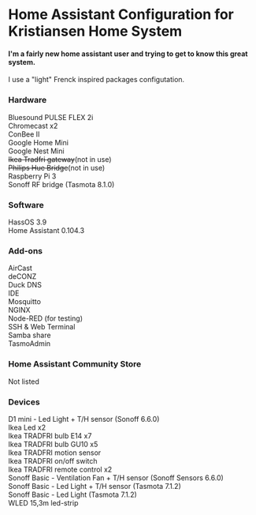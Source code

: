 <h1>Home Assistant Configuration for Kristiansen Home System</h1>
<h4>I'm a fairly new home assistant user and trying to get to know this great system.</h4>
<p>I use a "light" Frenck inspired packages configutation.</p>

<h3>Hardware</h3>
<p>
Bluesound PULSE FLEX 2i<br/>
Chromecast x2<br/>
ConBee II<br/>
Google Home Mini<br/>
Google Nest Mini<br/>  
<s>Ikea Tradfri gateway</s>(not in use)<br/>
<s>Philips Hue Bridge</s>(not in use)<br/>
Raspberry Pi 3<br/>
Sonoff RF bridge (Tasmota 8.1.0)<br />
</p>

<h3>Software</h3>
<p>HassOS 3.9<br />
Home Assistant 0.104.3
</p>

<h3>Add-ons</h3>
AirCast<br/>
deCONZ<br/>
Duck DNS<br/>
IDE<br/>
Mosquitto<br/>
NGINX<br/>
Node-RED (for testing)<br/>
SSH & Web Terminal<br/>
Samba share<br/>
TasmoAdmin<br/>
</p>

<h3>Home Assistant Community Store</h3>
<p>Not listed</p>

<h3>Devices</h3>
<p>
D1 mini - Led Light + T/H sensor (Sonoff 6.6.0)<br/>
Ikea Led x2<br/>
Ikea TRADFRI bulb E14 x7<br/>
Ikea TRADFRI bulb GU10 x5<br/>
Ikea TRADFRI motion sensor<br/>
Ikea TRADFRI on/off switch<br/>
Ikea TRADFRI remote control x2<br/>
Sonoff Basic - Ventilation Fan + T/H sensor (Sonoff Sensors 6.6.0)<br/>
Sonoff Basic - Led Light + T/H sensor (Tasmota 7.1.2)<br/>
Sonoff Basic - Led Light (Tasmota 7.1.2)<br/>
WLED 15,3m led-strip<br/>
</p>
